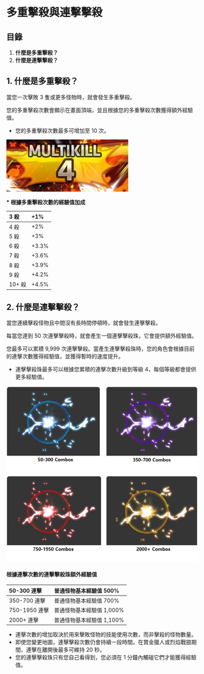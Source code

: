 # 多重擊殺與連擊擊殺
## 目錄
1.  **什麼是多重擊殺？**
2.  **什麼是連擊擊殺？**
## 1. 什麼是多重擊殺？

當您一次擊敗 3 隻或更多怪物時，就會發生多重擊殺。

您的多重擊殺次數會顯示在畫面頂端，並且根據您的多重擊殺次數獲得額外經驗值。

*   您的多重擊殺次數最多可增加至 10 次。

![](/images/msn-101/beginners-guide/monster-and-dungeon/image_1747236347039_487.png)

**\* 根據多重擊殺次數的經驗值加成**

| 3 殺 | +1% |
|:---|:---|
| 4 殺 | +2% |
| 5 殺 | +3% |
| 6 殺 | +3.3% |
| 7 殺 | +3.6% |
| 8 殺 | +3.9% |
| 9 殺 | +4.2% |
| 10+ 殺 | +4.5% |

## 2. 什麼是連擊擊殺？

當您連續擊殺怪物且中間沒有長時間停頓時，就會發生連擊擊殺。

每當您達到 50 次連擊擊殺時，就會產生一個連擊擊殺珠，它會提供額外經驗值。

您最多可以累積 9,999 次連擊擊殺。當產生連擊擊殺珠時，您的角色會根據目前的連擊次數獲得經驗值，並獲得暫時的速度提升。

*   連擊擊殺珠最多可以根據您累積的連擊次數升級到等級 4，每個等級都會提供更多經驗值。

![](/images/msn-101/beginners-guide/monster-and-dungeon/image_1747236347039_946.png)

#### 根據連擊次數的連擊擊殺珠額外經驗值

| 50-300 連擊 | 普通怪物基本經驗值 500% |
|:---|:---|
| 350-700 連擊 | 普通怪物基本經驗值 700% |
| 750-1950 連擊 | 普通怪物基本經驗值 1,000% |
| 2000+ 連擊 | 普通怪物基本經驗值 1,100% |

*   連擊次數的增加取決於用來擊敗怪物的技能使用次數，而非擊殺的怪物數量。
*   即使您變更地圖，連擊擊殺次數仍會持續一段時間。在賞金獵人或烈焰戰狼期間，連擊在離開後最多可維持 20 秒。
*   您的連擊擊殺珠只有您自己看得到，您必須在 1 分鐘內觸碰它們才能獲得經驗值。